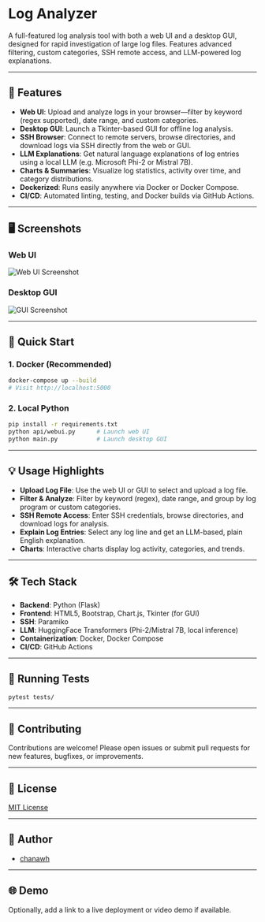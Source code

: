 # Log Analyzer

A full-featured log analysis tool with both a web UI and a desktop GUI, designed for rapid investigation of large log files. Features advanced filtering, custom categories, SSH remote access, and LLM-powered log explanations.

---

## 🚀 Features

- **Web UI**: Upload and analyze logs in your browser—filter by keyword (regex supported), date range, and custom categories.
- **Desktop GUI**: Launch a Tkinter-based GUI for offline log analysis.
- **SSH Browser**: Connect to remote servers, browse directories, and download logs via SSH directly from the web or GUI.
- **LLM Explanations**: Get natural language explanations of log entries using a local LLM (e.g. Microsoft Phi-2 or Mistral 7B).
- **Charts & Summaries**: Visualize log statistics, activity over time, and category distributions.
- **Dockerized**: Runs easily anywhere via Docker or Docker Compose.
- **CI/CD**: Automated linting, testing, and Docker builds via GitHub Actions.

---

## 🖥️ Screenshots

### Web UI

![Web UI Screenshot](docs/screenshot_webui.png)

### Desktop GUI

![GUI Screenshot](docs/screenshot_gui.png)

---

## 📝 Quick Start

### 1. Docker (Recommended)

```bash
docker-compose up --build
# Visit http://localhost:5000
```

### 2. Local Python

```bash
pip install -r requirements.txt
python api/webui.py      # Launch web UI
python main.py           # Launch desktop GUI
```

---

## 💡 Usage Highlights

- **Upload Log File**: Use the web UI or GUI to select and upload a log file.
- **Filter & Analyze**: Filter by keyword (regex), date range, and group by log program or custom categories.
- **SSH Remote Access**: Enter SSH credentials, browse directories, and download logs for analysis.
- **Explain Log Entries**: Select any log line and get an LLM-based, plain English explanation.
- **Charts**: Interactive charts display log activity, categories, and trends.

---

## 🛠️ Tech Stack

- **Backend**: Python (Flask)
- **Frontend**: HTML5, Bootstrap, Chart.js, Tkinter (for GUI)
- **SSH**: Paramiko
- **LLM**: HuggingFace Transformers (Phi-2/Mistral 7B, local inference)
- **Containerization**: Docker, Docker Compose
- **CI/CD**: GitHub Actions

---

## 🧪 Running Tests

```bash
pytest tests/
```

---

## 🤝 Contributing

Contributions are welcome! Please open issues or submit pull requests for new features, bugfixes, or improvements.

---

## 📄 License

[MIT License](LICENSE)

---

## 👤 Author

- [chanawh](https://github.com/chanawh)

---

## 🌐 Demo

Optionally, add a link to a live deployment or video demo if available.
